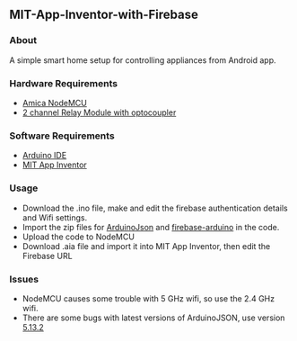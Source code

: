 ## MIT-App-Inventor-with-Firebase

### About
A simple smart home setup for controlling appliances from Android app.

### Hardware Requirements
* [Amica NodeMCU](https://www.amazon.in/ESP8266-Development-board-Original-Stock/dp/B01MZ1E8QR)
* [2 channel Relay Module with optocoupler](https://www.amazon.in/KTC-CONS-Labs-Optocoupler-5V/dp/B0725YKVJS/ref=sr_1_4?crid=23EAHP69N17D2&dchild=1&keywords=2+channel+relay+module&qid=1591991121&s=industrial&sprefix=2+channel+rel%2Cindustrial%2C306&sr=1-4)

### Software Requirements
* [Arduino IDE](https://www.arduino.cc/en/main/software)
* [MIT App Inventor](http://ai2.appinventor.mit.edu/)

### Usage
* Download the .ino file, make and edit the firebase authentication details and Wifi settings.
* Import the zip files for [ArduinoJson](http://downloads.arduino.cc/libraries/github.com/bblanchon/ArduinoJson-5.13.2.zip) and [firebase-arduino](https://github.com/FirebaseExtended/firebase-arduino) in the code.
* Upload the code to NodeMCU
* Download .aia file and import it into MIT App Inventor, then edit the Firebase URL

### Issues
* NodeMCU causes some trouble with 5 GHz wifi, so use the 2.4 GHz wifi.
* There are some bugs with latest versions of ArduinoJSON, use version [5.13.2](http://downloads.arduino.cc/libraries/github.com/bblanchon/ArduinoJson-5.13.2.zip)
